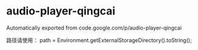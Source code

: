 # audio-player-qingcai
Automatically exported from code.google.com/p/audio-player-qingcai

路径请使用：		path = Environment.getExternalStorageDirectory().toString();
